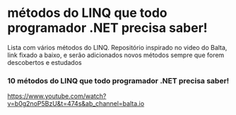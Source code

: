 # métodos do LINQ que todo programador .NET precisa saber!

Lista com vários métodos do LINQ. Repositório inspirado no video do Balta, link fixado a baixo, e serão adicionados novos métodos sempre que forem descobertos e estudados


### 10 métodos do LINQ que todo programador .NET precisa saber!
https://www.youtube.com/watch?v=b0g2noP5BzU&t=474s&ab_channel=balta.io